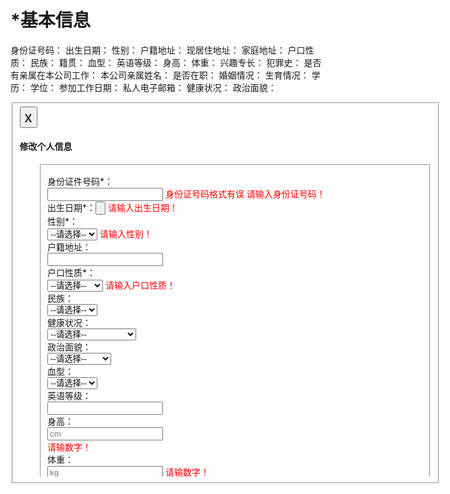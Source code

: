 # *基本信息


身份证号码：
出生日期：
性别：
户籍地址：
现居住地址：
家庭地址：
户口性质：
民族：
籍贯：
血型：
英语等级：
身高：
体重：
兴趣专长：
犯罪史：
是否有亲属在本公司工作：
本公司亲属姓名：
是否在职：
婚姻情况：
生育情况：
学历：
学位：
参加工作日期：
私人电子邮箱：
健康状况：
政治面貌：





<div class="modal-dialog" style="width:688px;">
    <div class="modal-content">
        <form class="form-horizontal ng-pristine ng-invalid ng-invalid-required ng-valid-maxlength ng-valid-pattern" role="form" name="myform" novalidate="novalidate">
            <fieldset>
                <div class="modal-header">
                    <button type="button" class="close" ng-click="close($hide)" style="font-size:18pt">x</button>
                    <h4 class="modal-title">修改个人信息</h4>
                </div>
                <div class="modal-body" style="height:500px;overflow:auto;">
                    <div class="panel b-a ng-scope" style="padding-left:30px">
                        <fieldset>
                                <!-- <div class="form-group">
                                    <label class="col-sm-3 control-label" for="ds_name">身份证件名称：
                                    </label>
                                    <div class="col-sm-6 prm-history-col-sm-6">
                                        <select class="form-control" ng-model="addInfo.idName" ng-options="item.enumNo as item.enumValue for item in idNameList">
                                            <option value="">--请选择--</option>
                                        </select>
                                    </div>
                                </div> -->
                                <div class="form-group" style="margin-top:10px">
                                    <label class="col-sm-3 control-label" for="ds_name">身份证件号码<span class="star">*</span>：
                                    </label>
                                    <div class="col-sm-6 prm-history-col-sm-6">
                                        <input type="text" class="form-control ng-pristine ng-untouched ng-invalid ng-invalid-required ng-valid-maxlength" ng-model="addInfo.idNo" maxlength="18" required="" ng-blur="validateIdNo()" ng-focus="focusidNo()">
                                        <span style="color:red" ng-show="idNoFlag &amp;&amp; baseSaveFlag &amp;&amp; (this.addInfo.idNo != null &amp;&amp; this.addInfo.idNo != '')" class="ng-hide">身份证号码格式有误</span>
                                        <span style="color:red" ng-show="baseSaveFlag &amp;&amp; (this.addInfo.idNo == null || this.addInfo.idNo == '')" class="ng-hide">请输入身份证号码！</span>
                                    </div>
                                </div>
                                <div class="form-group">
                                    <label class="col-sm-3 control-label" for="ds_name" style="float:left">出生日期<span class="star">*</span>：
                                    </label>
                                    <div class="col-sm-6 prm-history-col-sm-6">
                                        <input class="form-control  ng-pristine ng-untouched ng-invalid ng-invalid-required" name="startDate" type="button" style="text-align:left" data-date-format="yyyy-MM-dd" data-autoclose="1" required="" ng-model="addInfo.birthday" placeholder="日期" bs-datepicker="" value="">
                                                <span style="color:red" ng-show="baseSaveFlag &amp;&amp; (this.addInfo.birthday == null || this.addInfo.birthday == '')" class="ng-hide">请输入出生日期！</span>
                                    </div>
                                </div>
                                <div class="form-group">
                                    <label class="col-sm-3 control-label" for="ds_name">性别<span class="star">*</span>：
                                    </label>
                                    <div class="col-sm-6 prm-history-col-sm-6">
                                        <select class="form-control ng-pristine ng-untouched ng-invalid ng-invalid-required" ng-model="addInfo.sex" ng-options="item.enumNo as item.enumValue for item in sexList" required=""><option value="" class="" selected="selected">--请选择--</option><option value="number:1" label="男">男</option><option value="number:2" label="女">女</option><option value="number:3" label="未知">未知</option></select>
                                        <span style="color:red" ng-show="baseSaveFlag &amp;&amp; (this.addInfo.sex == null || this.addInfo.sex == '')" class="ng-hide">请输入性别！</span>
                                    </div>
                                </div>
                                <div class="form-group">
                                    <label class="col-sm-3 control-label" for="ds_name">户籍地址：
                                    </label>
                                    <div class="col-sm-6 prm-history-col-sm-6">
                                        <input type="text" class="form-control ng-pristine ng-untouched ng-valid ng-valid-maxlength" ng-model="addInfo.hukouAddr" maxlength="30">
                                    </div>
                                </div>
                                <div class="form-group">
                                    <label class="col-sm-3 control-label" for="ds_name">户口性质<span class="star">*</span>：
                                    </label>
                                    <div class="col-sm-6 prm-history-col-sm-6">
                                        <select class="form-control ng-pristine ng-untouched ng-invalid ng-invalid-required" ng-model="addInfo.hukouType" ng-options="item.enumNo as item.enumValue for item in hukouTypeList" required=""><option value="" class="" selected="selected">--请选择--</option><option value="number:1" label="外地城镇">外地城镇</option><option value="number:2" label="外地非城镇">外地非城镇</option><option value="number:3" label="上海城镇">上海城镇</option><option value="number:4" label="上海非城镇">上海非城镇</option><option value="number:5" label="本地城镇">本地城镇</option><option value="number:6" label="本地农业">本地农业</option></select>
                                        <span style="color:red" ng-show="baseSaveFlag &amp;&amp; (this.addInfo.hukouType == null || this.addInfo.hukouType == '')" class="ng-hide">请输入户口性质！</span>
                                    </div>
                                </div>
                                <div class="form-group">
                                    <label class="col-sm-3 control-label" for="ds_name">民族：
                                    </label>
                                    <div class="col-sm-6 prm-history-col-sm-6">
                                        <select class="form-control ng-pristine ng-untouched ng-valid" ng-model="addInfo.nationality" ng-options="item.enumNo as item.enumValue for item in nationalityList"><option value="" class="" selected="selected">--请选择--</option><option value="number:1" label="汉族">汉族</option><option value="number:2" label="回族">回族</option><option value="number:3" label="蒙古族">蒙古族</option><option value="number:4" label="维吾尔族">维吾尔族</option><option value="number:5" label="苗族">苗族</option><option value="number:6" label="其他">其他</option></select>
                                    </div>
                                </div>
                                <div class="form-group">
                                    <label class="col-sm-3 control-label" for="ds_name">健康状况：
                                    </label>
                                    <div class="col-sm-6 prm-history-col-sm-6">
                                        <select class="form-control ng-pristine ng-untouched ng-valid" ng-model="addInfo.healthStatus" ng-options="item.enumNo as item.enumValue for item in healthStatusList"><option value="" class="" selected="selected">--请选择--</option><option value="number:1" label="良好，无重大疾病史">良好，无重大疾病史</option><option value="number:2" label="一般，无重大疾病史">一般，无重大疾病史</option><option value="number:3" label="差，曾患重大疾病">差，曾患重大疾病</option><option value="number:4" label="患传染疾病">患传染疾病</option></select>
                                    </div>
                                </div>
                                <div class="form-group">
                                    <label class="col-sm-3 control-label" for="ds_name">政治面貌：
                                    </label>
                                    <div class="col-sm-6 prm-history-col-sm-6">
                                        <select class="form-control ng-pristine ng-untouched ng-valid" ng-model="addInfo.politicsStatus" ng-options="item.enumNo as item.enumValue for item in politicsStatusList"><option value="" class="" selected="selected">--请选择--</option><option value="number:1" label="中共党员">中共党员</option><option value="number:2" label="中共预备党员">中共预备党员</option><option value="number:3" label="共青团员">共青团员</option><option value="number:4" label="民主党派">民主党派</option><option value="number:5" label="群众">群众</option></select>
                                    </div>
                                </div>
                                <div class="form-group">
                                    <label class="col-sm-3 control-label" for="ds_name">血型：
                                    </label>
                                    <div class="col-sm-6 prm-history-col-sm-6">
                                        <select class="form-control ng-pristine ng-untouched ng-valid" ng-model="addInfo.bloodType" ng-options="item.enumNo as item.enumValue for item in bloodTypeList"><option value="" class="" selected="selected">--请选择--</option><option value="number:1" label="O">O</option><option value="number:2" label="A">A</option><option value="number:3" label="B">B</option><option value="number:4" label="AB">AB</option></select>
                                    </div>
                                </div>
                                <div class="form-group">
                                    <label class="col-sm-3 control-label" for="ds_name">英语等级：
                                    </label>
                                    <div class="col-sm-6 prm-history-col-sm-6">
                                        <input type="text" class="form-control ng-pristine ng-untouched ng-valid ng-valid-maxlength" ng-model="addInfo.rank" maxlength="20">
                                    </div>
                                </div>
                                <div class="form-group">
                                    <label class="col-sm-3 control-label" for="ds_name">身高：
                                    </label>
                                    <div class="col-sm-6 prm-history-col-sm-6 placeholder-right">
                                        <input type="text" name="height" class="form-control ng-pristine ng-untouched ng-valid ng-valid-pattern ng-valid-maxlength" ng-model="addInfo.height" placeholder="cm" maxlength="5" ng-pattern="/^(?!0+(?:\.0+)?$)(?:[1-9]\d*|0)(?:\.\d{1,3})?$/">
                                        <div ng-show="(myform.height.$invalid &amp;&amp; !myform.height.$pristine) &amp;&amp; baseSaveFlag" style="color:red;" class="ng-hide">请输数字！</div>
                                    </div>
                                </div>
                                <div class="form-group">
                                    <label class="col-sm-3 control-label" for="ds_name">体重：
                                    </label>
                                    <div class="col-sm-6 prm-history-col-sm-6 placeholder-right">
                                        <input type="text" class="form-control ng-pristine ng-untouched ng-valid ng-valid-pattern ng-valid-maxlength" ng-model="addInfo.weight" name="weight" placeholder="kg" maxlength="5" ng-pattern="/^(?!0+(?:\.0+)?$)(?:[1-9]\d*|0)(?:\.\d{1,3})?$/"> 
                                        <span ng-show="(myform.weight.$invalid &amp;&amp; !myform.weight.$pristine) &amp;&amp; baseSaveFlag" style="color: red;" class="ng-hide">请输数字！</span>
                                    </div>
                                </div>
                                <div class="form-group">
                                    <label class="col-sm-3 control-label" for="ds_name">兴趣专长：
                                    </label>
                                    <div class="col-sm-6 prm-history-col-sm-6">
                                        <input type="text" class="form-control ng-pristine ng-untouched ng-valid ng-valid-maxlength" ng-model="addInfo.interest" maxlength="30">
                                    </div>
                                </div>
                                <div class="form-group">
                                    <label class="col-sm-3 control-label" for="ds_name">犯罪史<span class="star">*</span>：
                                    </label>
                                    <div class="col-sm-6 prm-history-col-sm-6">
                                        <select class="form-control ng-pristine ng-untouched ng-valid" ng-model="addInfo.historyOfCrime" ng-options="item.enumNo as item.enumValue for item in historyOfCrimeList"><option value="" class="" selected="selected">--请选择--</option><option value="number:1" label="有">有</option><option value="number:2" label="无">无</option></select>
                                        <span style="color:red" ng-show="baseSaveFlag &amp;&amp; (this.addInfo.historyOfCrime == null || this.addInfo.historyOfCrime == '')" class="ng-hide">请选择是否有犯罪史</span>
                                    </div>
                                </div>
                                <div class="form-group">
                                    <label class="col-sm-3 control-label" for="ds_name">是否有亲属在本公司工作：
                                    </label>
                                    <div class="col-sm-6 prm-history-col-sm-6">
                                        <select class="form-control ng-pristine ng-untouched ng-valid" ng-model="addInfo.relativeOrFriend" ng-options="item.enumNo as item.enumValue for item in relativeOrFriendList"><option value="" class="" selected="selected">--请选择--</option><option value="number:1" label="有">有</option><option value="number:2" label="无">无</option></select>
                                    </div>
                                </div>
                                <div class="form-group ng-hide" ng-show="addInfo.relativeOrFriend == 1">
                                    <label class="col-sm-3 control-label" for="ds_name">本公司亲属姓名：
                                    </label>
                                    <div class="col-sm-6 prm-history-col-sm-6">
                                        <input type="text" class="form-control ng-pristine ng-untouched ng-valid ng-valid-maxlength" ng-model="addInfo.RFName" maxlength="8">
                                    </div>
                                </div>
                                <div class="form-group">
                                    <label class="col-sm-3 control-label" for="ds_name">婚姻状况<span class="star">*</span>：
                                    </label>
                                    <div class="col-sm-6 prm-history-col-sm-6">
                                        <select class="form-control ng-pristine ng-untouched ng-valid" ng-model="addInfo.marriageStatus" ng-options="item.enumNo as item.enumValue for item in marriageStatusList"><option value="" class="" selected="selected">--请选择--</option><option value="number:1" label="未婚">未婚</option><option value="number:2" label="已婚">已婚</option><option value="number:3" label="离异">离异</option><option value="number:4" label="丧偶">丧偶</option></select>
                                        <span style="color:red" ng-show="baseSaveFlag &amp;&amp; (this.addInfo.marriageStatus == null ||this.addInfo.marriageStatus == '')" class="ng-hide">请输入婚姻状况！</span>
                                    </div>
                                </div>
                                <div class="form-group">
                                    <label class="col-sm-3 control-label" for="ds_name">生育情况<span class="star">*</span>：
                                    </label>
                                    <div class="col-sm-6 prm-history-col-sm-6">
                                        <select class="form-control ng-pristine ng-untouched ng-valid" ng-model="addInfo.birthStatus" ng-options="item.enumNo as item.enumValue for item in birthStatusList"><option value="" class="" selected="selected">--请选择--</option><option value="number:1" label="已生育">已生育</option><option value="number:2" label="未生育">未生育</option></select>
                                        <span style="color:red" ng-show="baseSaveFlag &amp;&amp; (this.addInfo.birthStatus == null || this.addInfo.birthStatus == '')" class="ng-hide">请输入生育情况！</span>
                                    </div>
                                </div>
                                <div class="form-group">
                                    <label class="col-sm-3 control-label" for="ds_name">学历<span class="star">*</span>：
                                    </label>
                                    <div class="col-sm-6 prm-history-col-sm-6">
                                        <select class="form-control ng-pristine ng-untouched ng-valid" ng-model="addInfo.educationBg" ng-options="item.enumNo as item.enumValue for item in educationBgList"><option value="" class="" selected="selected">--请选择--</option><option value="number:1" label="博士研究生">博士研究生</option><option value="number:2" label="硕士研究生">硕士研究生</option><option value="number:3" label="大学本科">大学本科</option><option value="number:4" label="专科">专科</option><option value="number:5" label="中专">中专</option><option value="number:6" label="高中">高中</option><option value="number:7" label="初中">初中</option><option value="number:8" label="小学">小学</option><option value="number:9" label="其他">其他</option></select>
                                        <span style="color:red" ng-show="baseSaveFlag &amp;&amp; (this.addInfo.educationBg == null || this.addInfo.educationBg == '')" class="ng-hide">请输入学历情况！</span>
                                    </div>
                                </div>
                                <div class="form-group">
                                    <label class="col-sm-3 control-label" for="ds_name">学位：
                                    </label>
                                    <div class="col-sm-6 prm-history-col-sm-6">
                                        <select class="form-control ng-pristine ng-untouched ng-valid" ng-model="addInfo.prDegree" ng-options="item.enumNo as item.enumValue for item in prdegreeList"><option value="" class="" selected="selected">--请选择--</option><option value="number:1" label="博士学位">博士学位</option><option value="number:2" label="硕士学位">硕士学位</option><option value="number:3" label="学士学位">学士学位</option><option value="number:4" label="无学位">无学位</option></select>
                                    </div>
                                </div>
                                <div class="form-group">
                                    <label class="col-sm-3 control-label" for="ds_name" style="float:left">参加工作日期<span class="star">*</span>：
                                    </label>
                                    <div class="col-sm-6 prm-history-col-sm-6">
                                        <input class="form-control  ng-pristine ng-untouched ng-invalid ng-invalid-required" name="startDate" type="button" style="text-align:left" data-date-format="yyyy-MM-dd" data-autoclose="1" required="" ng-model="addInfo.workStartDate" placeholder="参加工作日期日期" bs-datepicker="" value="">
                                        <span style="color:red" ng-show="baseSaveFlag &amp;&amp; (this.addInfo.workStartDate == null &amp;&amp; this.addInfo.workStartDate == '')" class="ng-hide">请输入工作日期！</span>
                                    </div>
                                </div>
                                <div class="form-group">
                                    <label class="col-sm-3 control-label" for="ds_name">私人电子邮箱<span class="star">*</span>：
                                    </label>
                                    <div class="col-sm-6 prm-history-col-sm-6">
                                        <input type="text" name="email" class="form-control ng-pristine ng-untouched ng-valid ng-valid-pattern ng-valid-maxlength" ng-model="addInfo.email" ng-pattern="/^\w+([-+.]\w+)*@\w+([-.]\\w+)*\.\w+([-.]\w+)*$/" maxlength="50">
                                        <span ng-show="baseSaveFlag &amp;&amp; (myform.email.$invalid &amp;&amp; !myform.email.$pristine) &amp;&amp; (this.addInfo.email != null || this.addInfo.email != '')" style="color:red" class="ng-hide">请输入正确的邮箱格式！</span>
                                        <span ng-show="baseSaveFlag &amp;&amp; (this.addInfo.email == null || this.addInfo.email == '')" style="color:red" class="ng-hide">请输入邮箱！</span>
                                    </div>
                                </div>
                                <!-- <div class="form-group">
                                    <label class="col-sm-3 control-label" for="ds_name">招聘来源：
                                    </label>
                                    <div class="col-sm-6 prm-history-col-sm-6">
                                        <select class="form-control" ng-model="addInfo.resumeSource" ng-options="item.enumNo as item.enumValue for item in resumeSourceList">
                                        <option value="">--请选择--</option>
                                        </select>
                                    </div>
                                </div> -->
                                <div class="form-group">
                                    <label class="col-sm-3 control-label" for="ds_name">现居住地址：
                                    </label>
                                    <div class="col-sm-6 prm-history-col-sm-6">
                                        <input type="text" class="form-control ng-pristine ng-untouched ng-valid ng-valid-maxlength" ng-model="addInfo.nowAddress" maxlength="30">
                                    </div>
                                </div>
                                <div class="form-group">
                                    <label class="col-sm-3 control-label" for="ds_name">家庭地址：
                                    </label>
                                    <div class="col-sm-6 prm-history-col-sm-6">
                                        <input type="text" class="form-control ng-pristine ng-untouched ng-valid ng-valid-maxlength" ng-model="addInfo.homeAddress" maxlength="30">
                                    </div>
                                </div>
                                <div class="form-group">
                                    <label class="col-sm-3 control-label" for="ds_name">籍贯：
                                    </label>
                                    <div class="col-sm-6 prm-history-col-sm-6">
                                        <input type="text" class="form-control ng-pristine ng-untouched ng-valid ng-valid-maxlength" ng-model="addInfo.nativePlace" maxlength="6">
                                    </div>
                                </div>
                                <div class="form-group">
                                    <label class="col-sm-3 control-label" for="ds_name">是否在职：
                                    </label>
                                    <div class="col-sm-6 prm-history-col-sm-6">
                                        <select class="form-control ng-pristine ng-untouched ng-valid" ng-model="addInfo.onTheJob" ng-options="item.enumNo as item.enumValue for item in yesOrNoList"><option value="" class="" selected="selected">--请选择--</option><option value="number:1" label="是">是</option><option value="number:2" label="否">否</option></select>
                                    </div>
                                </div>
                                
                        </fieldset>
                        
                    </div>
                    <div class="form-group">
                                    <div class="col-sm-12" align="center">
                                        <button type="button" class="btn btn-info" ng-click="OK($hide)">保存</button>
                                        &nbsp;&nbsp;&nbsp;
                                        <button type="button" class="btn btn-info" ng-click="NO($hide)">取消</button>
                                    </div>
                                </div>
                </div>
                
            </fieldset>
        </form>
    </div>
</div>
